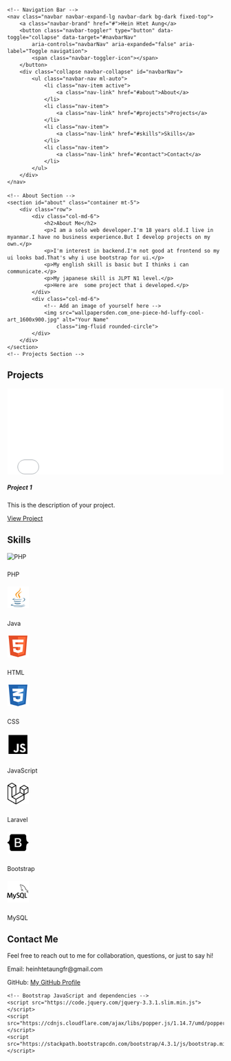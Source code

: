 <!DOCTYPE html>
<html lang="en">

<head>
    <meta charset="UTF-8">
    <meta name="viewport" content="width=device-width, initial-scale=1.0">
    <title>Hein Htet Aung</title>
    <!-- Bootstrap CSS -->
    <link rel="stylesheet" href="https://stackpath.bootstrapcdn.com/bootstrap/4.3.1/css/bootstrap.min.css">
    <!-- Your custom CSS (if any) -->
    <style>
        /* Add your custom styles here */
        body {
            padding-top: 56px;
            /* Adjust based on your navbar height */
        }
        .skill {
            margin-bottom: 20px;
        }.skill img {
            max-width: 50px; /* Adjust the max-width to control the image size */
            height: auto;
            margin-bottom: 10px;
        }
    </style>
</head>

<body>

    <!-- Navigation Bar -->
    <nav class="navbar navbar-expand-lg navbar-dark bg-dark fixed-top">
        <a class="navbar-brand" href="#">Hein Htet Aung</a>
        <button class="navbar-toggler" type="button" data-toggle="collapse" data-target="#navbarNav"
            aria-controls="navbarNav" aria-expanded="false" aria-label="Toggle navigation">
            <span class="navbar-toggler-icon"></span>
        </button>
        <div class="collapse navbar-collapse" id="navbarNav">
            <ul class="navbar-nav ml-auto">
                <li class="nav-item active">
                    <a class="nav-link" href="#about">About</a>
                </li>
                <li class="nav-item">
                    <a class="nav-link" href="#projects">Projects</a>
                </li>
                <li class="nav-item">
                    <a class="nav-link" href="#skills">Skills</a>
                </li>
                <li class="nav-item">
                    <a class="nav-link" href="#contact">Contact</a>
                </li>
            </ul>
        </div>
    </nav>

    <!-- About Section -->
    <section id="about" class="container mt-5">
        <div class="row">
            <div class="col-md-6">
                <h2>About Me</h2>
                <p>I am a solo web developer.I'm 18 years old.I live in myanmar.I have no business experience.But I develop projects on my own.</p>
                <p>I'm interest in backend.I'm not good at frontend so my ui looks bad.That's why i use bootstrap for ui.</p>
                <p>My english skill is basic but I thinks i can communicate.</p>
                <p>My japanese skill is JLPT N1 level.</p>
                <p>Here are  some project that i developed.</p>
            </div>
            <div class="col-md-6">
                <!-- Add an image of yourself here -->
                <img src="wallpapersden.com_one-piece-hd-luffy-cool-art_1600x900.jpg" alt="Your Name"
                    class="img-fluid rounded-circle">
            </div>
        </div>
    </section>
    <!-- Projects Section -->
<section id="projects" class="bg-light container mt-5">
    <h2 class="text-center">Projects</h2>
    <!-- Add your project cards here -->
    <div class="row">
        <div class="col-md-4 mb-4">
            <div class="card">
                <!-- Add your video embed code here -->
                <iframe width="100%" height="200" src="lv_0_20240118183910.mp4" frameborder="0" allowfullscreen></iframe>
                <div class="card-body">
                    <h5 class="card-title">Project 1</h5>
                    <p class="card-text">This is the description of your project.</p>
                    <a href="#" class="btn btn-primary">View Project</a>
                </div>
            </div>
        </div>
        <!-- Add more project cards as needed -->
    </div>
</section>
    <!-- Skills Section -->
    <section id="skills" class="container mt-5">
        <h2 class="text-center">Skills</h2>
        <!-- Add your programming languages and skills here -->
        <div class="row justify-content-center">
            <div class="col-md-3 text-center skill">
                <img src="https://www.php.net/images/logos/new-php-logo.png" alt="PHP" class="img-fluid">
                <p>PHP</p>
            </div>
            <div class="col-md-3 text-center skill">
                <img src="4373217_java_logo_logos_icon.png" alt="Java" class="img-fluid">
                <p>Java</p>
            </div>
            <div class="col-md-3 text-center skill">
                <img src="317755_badge_html_html5_achievement_award_icon.png" alt="HTML" class="img-fluid">
                <p>HTML</p>
            </div>
            <div class="col-md-3 text-center skill">
                <img src="317756_badge_css_css3_achievement_award_icon.png" alt="CSS" class="img-fluid">
                <p>CSS</p>
            </div>
            <div class="col-md-3 text-center skill">
                <img src="9035061_logo_javascript_icon.png" alt="JavaScript" class="img-fluid">
                <p>JavaScript</p>
            </div>
            <div class="col-md-3 text-center skill">
                <img src="8666409_laravel_icon.png" alt="Laravel" class="img-fluid">
                <p>Laravel</p>
            </div>
            <div class="col-md-3 text-center skill">
                <img src="8546808_bootstrap_icon.png" alt="Bootstrap" class="img-fluid">
                <p>Bootstrap</p>
            </div>
            <div class="col-md-3 text-center skill">
                <img src="4691303_mysql_icon.png" alt="MySQL" class="img-fluid">
                <p>MySQL</p>
            </div>
            <!-- Add more skills as needed -->
        </div>
    </section>
    <!-- Contact Section -->
    <section id="contact" class="container mt-5">
        <h2 class="text-center">Contact Me</h2>
        <p class="text-center">Feel free to reach out to me for collaboration, questions, or just to say hi!</p>
        <!-- Add a contact form or your contact information here -->
        <div class="text-center">
            <p>Email: heinhtetaungfr@gmail.com</p>
            <p>GitHub: <a href="https://github.com/HeinHtetAung22" target="_blank">My GitHub Profile</a></p>
        </div>
    </section>

    <!-- Bootstrap JavaScript and dependencies -->
    <script src="https://code.jquery.com/jquery-3.3.1.slim.min.js"></script>
    <script src="https://cdnjs.cloudflare.com/ajax/libs/popper.js/1.14.7/umd/popper.min.js"></script>
    <script src="https://stackpath.bootstrapcdn.com/bootstrap/4.3.1/js/bootstrap.min.js"></script>

</body>

</html>
